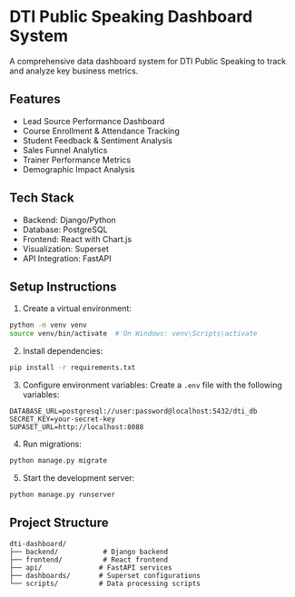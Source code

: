 # DTI Public Speaking Dashboard System

A comprehensive data dashboard system for DTI Public Speaking to track and analyze key business metrics.

## Features

- Lead Source Performance Dashboard
- Course Enrollment & Attendance Tracking
- Student Feedback & Sentiment Analysis
- Sales Funnel Analytics
- Trainer Performance Metrics
- Demographic Impact Analysis

## Tech Stack

- Backend: Django/Python
- Database: PostgreSQL
- Frontend: React with Chart.js
- Visualization: Superset
- API Integration: FastAPI

## Setup Instructions

1. Create a virtual environment:
```bash
python -m venv venv
source venv/bin/activate  # On Windows: venv\Scripts\activate
```

2. Install dependencies:
```bash
pip install -r requirements.txt
```

3. Configure environment variables:
Create a `.env` file with the following variables:
```
DATABASE_URL=postgresql://user:password@localhost:5432/dti_db
SECRET_KEY=your-secret-key
SUPASET_URL=http://localhost:8088
```

4. Run migrations:
```bash
python manage.py migrate
```

5. Start the development server:
```bash
python manage.py runserver
```

## Project Structure

```
dti-dashboard/
├── backend/           # Django backend
├── frontend/          # React frontend
├── api/              # FastAPI services
├── dashboards/       # Superset configurations
└── scripts/          # Data processing scripts
```
